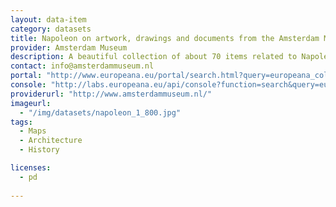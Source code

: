```yaml
---
layout: data-item
category: datasets
title: Napoleon on artwork, drawings and documents from the Amsterdam Museum
provider: Amsterdam Museum
description: A beautiful collection of about 70 items related to Napoleon Bonaparte (1769 – 1829).
contact: info@amsterdammuseum.nl
portal: "http://www.europeana.eu/portal/search.html?query=europeana_collectionName:2021608*%20&qf=REUSABILITY:open&qf=TYPE:IMAGE&qf=napoleon" 
console: "http://labs.europeana.eu/api/console?function=search&query=europeana_collectionName:2021608*%20&qf=REUSABILITY:open&qf=TYPE:IMAGE&qf=napoleon"
providerurl: "http://www.amsterdammuseum.nl/"
imageurl: 
  - "/img/datasets/napoleon_1_800.jpg"
tags:
  - Maps
  - Architecture
  - History

licenses:
  - pd  
      
---
```

